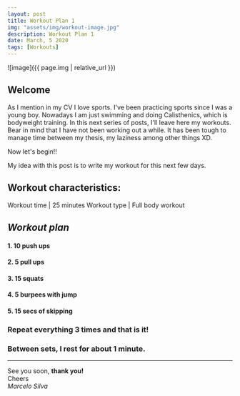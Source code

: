 ```yaml
---
layout: post
title: Workout Plan 1
img: "assets/img/workout-image.jpg"
description: Workout Plan 1
date: March, 5 2020
tags: [Workouts]
---
```


![image]({{ page.img | relative_url }})

## Welcome

As I mention in my CV I love sports. I've been practicing sports since I was a young boy. Nowadays I am just swimming and doing Calisthenics, which is bodyweight training. In this next series of posts, I'll leave here my workouts. Bear in mind that I have not been working out a while. It has been tough to manage time between my thesis, my laziness among other things XD. 

Now let's begin!!

My idea with this post is to write my workout for this next few days. 

## Workout characteristics:

Workout time | 25 minutes
Workout type | Full body workout

## *Workout plan*

#### 1. 10 push ups
#### 2. 5 pull ups
#### 3. 15 squats
#### 4. 5 burpees with jump
#### 5. 15 secs of skipping

### Repeat everything 3 times and that is it! 
### Between sets, I rest for about 1 minute.

----
See you soon, **thank you!**  
Cheers  
*Marcelo Silva*
